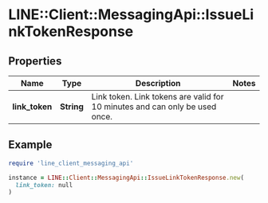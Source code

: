 # LINE::Client::MessagingApi::IssueLinkTokenResponse

## Properties

| Name | Type | Description | Notes |
| ---- | ---- | ----------- | ----- |
| **link_token** | **String** | Link token. Link tokens are valid for 10 minutes and can only be used once.   |  |

## Example

```ruby
require 'line_client_messaging_api'

instance = LINE::Client::MessagingApi::IssueLinkTokenResponse.new(
  link_token: null
)
```

